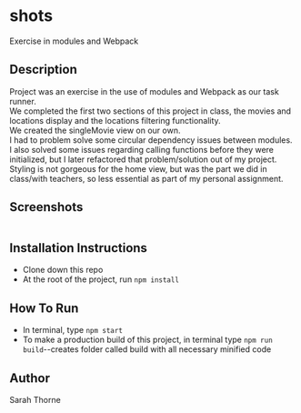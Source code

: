 # shots
Exercise in modules and Webpack
## Description  
Project was an exercise in the use of modules and Webpack as our task runner.  
We completed the first two sections of this project in class, the movies and locations display and the locations filtering functionality.  
We created the singleMovie view on our own.  
I had to problem solve some circular dependency issues between modules.  
I also solved some issues regarding calling functions before they were initialized, but I later refactored that problem/solution out of my project.  
Styling is not gorgeous for the home view, but was the part we did in class/with teachers, so less essential as part of my personal assignment.  
## Screenshots  
![]()  
![]()  
## Installation Instructions  
* Clone down this repo  
* At the root of the project, run `npm install`  
## How To Run  
* In terminal, type `npm start`  
* To make a production build of this project, in terminal type `npm run build`--creates folder called build with all necessary minified code  
## Author  
Sarah Thorne  
